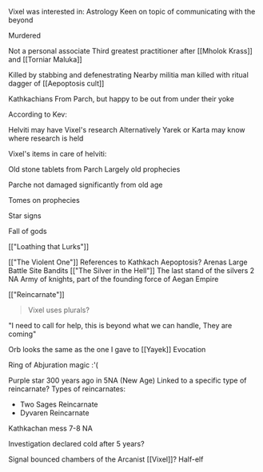 Vixel was interested in: 
	Astrology
		Keen on topic of communicating with the beyond

Murdered

Not a personal associate
Third greatest practitioner after [[Mholok Krass]] and [[Torniar Maluka]]


Killed by stabbing and defenestrating
Nearby militia man killed with ritual dagger of [[Aepoptosis cult]]

Kathkachians
From Parch, but happy to be out from under their yoke


According to Kev:

Helviti may have Vixel's research
Alternatively Yarek or Karta may know where research is held

Vixel's items in care of helviti:

Old stone tablets from Parch
Largely old prophecies


Parche not damaged significantly from old age

Tomes on prophecies

Star signs

Fall of gods

[["Loathing that Lurks"]]

[["The Violent One"]]
	References to Kathkach
	Aepoptosis?
	Arenas
	Large Battle Site Bandits
[["The Silver in the Hell"]]
	The last stand of the silvers 2 NA
	Army of knights, part of the founding force of Aegan Empire

[["Reincarnate"]]
>Vixel uses plurals?

"I need to call for help, this is beyond what we can handle, They are coming"

Orb looks the same as the one I gave to [[Yayek]]
Evocation

Ring of Abjuration magic :'(

Purple star 300 years ago in 5NA (New Age)
Linked to a specific type of reincarnate?
Types of reincarnates:
- Two Sages Reincarnate
- Dyvaren Reincarnate


Kathkachan mess 7-8 NA

Investigation declared cold after 5 years?


Signal bounced chambers of the Arcanist [[Vixel]]?
Half-elf